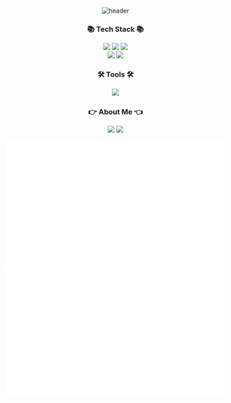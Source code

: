 <div align="center">

![header](https://capsule-render.vercel.app/api?type=slice&text=Jaehyun-Park&fontSize=50&height=200&desc=jaehyun-github&color=000012&fontColor=ffffff&fontAlign=75&fontAlignY=20&descAlign=85&descAlignY=35&rotate=13)


 <h3 align="center">📚 Tech Stack 📚</h3>

  <img src="https://img.shields.io/badge/HTML-E34F26?style=flat&logo=HTML5&logoColor=white"/></a>
  <img src="https://img.shields.io/badge/CSS-1572B6?style=flat&logo=CSS3&logoColor=white"/></a>
  <img src="https://img.shields.io/badge/JavaScript-F7DF1E?style=flat&logo=JavaScript&logoColor=000000"/></a>
  <br>
  <img src="https://img.shields.io/badge/JQuery-0769AD?style=flat&logo=JQuery&logoColor=white"/></a>
  <img src="https://img.shields.io/badge/React-61DAFB?style=flat&logo=React&logoColor=000000"/></a>

 <h3 align"center"> 🛠 Tools 🛠 </h3>
 
  <img src="https://img.shields.io/badge/Visual Studio Code-007ACC?style=flat&logo=Visual Studio Code&logoColor=white"/></a>

 <h3 align="center">👉 About Me 👈</h3>

<a href="mailto:pjh950117@gmail.com"><img src="https://img.shields.io/badge/Gmail-EA4335?style=badge&logo=Gmail&logoColor=white&link=mailto:pjh950117@gmail.com"/></a>
<a href="https://velog.io/@pjh950117"><img src="https://img.shields.io/badge/Velog-20C997?style=badge&logo=Velog&logoColor=white&link=https://velog.io/@pjh950117"/></a>


![](https://github.com/jaehyun-github/github-stats-transparent/blob/output/generated/overview.svg)
![](https://github.com/jaehyun-github/github-stats-transparent/blob/output/generated/languages.svg)

</div>

